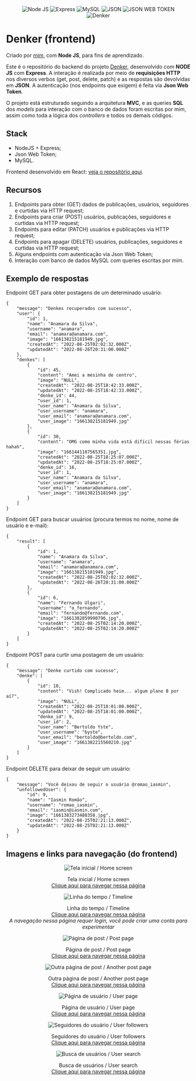 <div align="center">
  <img src="https://camo.githubusercontent.com/faec9d89bd2c7d47b91d988dcd0f27011c27e8191d45836cfa36bf2b3c2a92bd/68747470733a2f2f696d672e736869656c64732e696f2f7374617469632f76313f7374796c653d666f722d7468652d6261646765266d6573736167653d4e6f64652e6a7326636f6c6f723d333339393333266c6f676f3d4e6f64652e6a73266c6f676f436f6c6f723d464646464646266c6162656c3d" alt="Node JS" />
  <img src="https://camo.githubusercontent.com/0a95585d6b3a07028298a45d60b85a1331358bc336549d64dbbc27977f1495f3/68747470733a2f2f696d672e736869656c64732e696f2f7374617469632f76313f7374796c653d666f722d7468652d6261646765266d6573736167653d4578707265737326636f6c6f723d303030303030266c6f676f3d45787072657373266c6f676f436f6c6f723d464646464646266c6162656c3d" alt="Express" />
  <img src="https://camo.githubusercontent.com/539a184961e9ab46a914b3a57718cd52f9a122ffb33a0bcaaa92484add20ba72/68747470733a2f2f696d672e736869656c64732e696f2f7374617469632f76313f7374796c653d666f722d7468652d6261646765266d6573736167653d4d7953514c26636f6c6f723d343437394131266c6f676f3d4d7953514c266c6f676f436f6c6f723d464646464646266c6162656c3d" alt="MySQL" />
  <img src="https://camo.githubusercontent.com/9c2f1381d03b23626b66eb3372afe109aa0be6b50d1695c9ca939289290e39a7/68747470733a2f2f696d672e736869656c64732e696f2f7374617469632f76313f7374796c653d666f722d7468652d6261646765266d6573736167653d4a534f4e26636f6c6f723d303030303030266c6f676f3d4a534f4e266c6f676f436f6c6f723d464646464646266c6162656c3d" alt="JSON" />
  <img src="https://camo.githubusercontent.com/0d7baa31f8240f8594bbcf5df27410c0986455d8c46222f05099a62fa957c31b/68747470733a2f2f696d672e736869656c64732e696f2f7374617469632f76313f7374796c653d666f722d7468652d6261646765266d6573736167653d4a534f4e2b5765622b546f6b656e7326636f6c6f723d303030303030266c6f676f3d4a534f4e2b5765622b546f6b656e73266c6f676f436f6c6f723d464646464646266c6162656c3d" alt="JSON WEB TOKEN" />
</div>

<div align="center">
  <img src="https://imgur.com/YoRT8Cw.jpg" alt="Denker" />
</div>

# Denker (frontend)

Criado por [mim](https://github.com/cegj), com **Node JS**, para fins de aprendizado.

Este é o repositório do backend do projeto [Denker](https://github.com/cegj/denker-frontend/blob/main/README.md), desenvolvido com **NODE JS** com **Express**. A interação é realizada por meio de **requisições HTTP** nos diversos verbos (get, post, delete, patch) e as respostas são devolvidas em **JSON**. A autenticação (nos endpoints que exigem) é feita via **Json Web Token**. 

O projeto está estruturado seguindo a arquitetura **MVC**, e as queries **SQL** dos *models* para interação com o banco de dados foram escritas por mim, assim como toda a lógica dos *controllers* e todos os demais códigos.

## Stack

- NodeJS + Express;
- Json Web Token;
- MySQL.

Frontend desenvolvido em React: [veja o repositório aqui](https://github.com/cegj/denker-frontend).

## Recursos

1. Endpoints para obter (GET) dados de publicações, usuários, seguidores e curtidas via HTTP request;
2. Endpoints para criar (POST) usuários, publicações, seguidores e curtidas via HTTP request;
3. Endpoints para editar (PATCH) usuários e publicações via HTTP request;
4. Endpoints para apagar (DELETE) usuários, publicações, seguidores e curtidas via HTTP request;
5. Alguns endpoints com autenticação via Json Web Token;
6. Interação com banco de dados MySQL com queries escritas por mim.

## Exemplo de respostas

Endpoint GET para obter postagens de um determinado usuário: 
```
{
    "message": "Denkes recuperados com sucesso",
    "user": {
        "id": 1,
        "name": "Anamara da Silva",
        "username": "anamara",
        "email": "anamara@anamara.com",
        "image": "166138215181949.jpg",
        "createdAt": "2022-08-25T02:02:32.000Z",
        "updatedAt": "2022-08-26T20:31:00.000Z"
    },
    "denkes": [
        {
            "id": 45,
            "content": "Amei a mesinha de centro",
            "image": "NULL",
            "createdAt": "2022-08-25T18:42:33.000Z",
            "updatedAt": "2022-08-25T18:42:33.000Z",
            "denke_id": 44,
            "user_id": 1,
            "user_name": "Anamara da Silva",
            "user_username": "anamara",
            "user_email": "anamara@anamara.com",
            "user_image": "166138215181949.jpg"
        },
        {
            "id": 30,
            "content": "OMG como minha vida está difícil nessas férias hahah",
            "image": "1661441107565351.jpg",
            "createdAt": "2022-08-25T18:25:07.000Z",
            "updatedAt": "2022-08-25T18:25:07.000Z",
            "denke_id": 16,
            "user_id": 1,
            "user_name": "Anamara da Silva",
            "user_username": "anamara",
            "user_email": "anamara@anamara.com",
            "user_image": "166138215181949.jpg"
        }
    ]
}
```

Endpoint GET para buscar usuários (procura termos no nome, nome de usuário e e-mail):
```
{
    "result": [
        {
            "id": 1,
            "name": "Anamara da Silva",
            "username": "anamara",
            "email": "anamara@anamara.com",
            "image": "166138215181949.jpg",
            "createdAt": "2022-08-25T02:02:32.000Z",
            "updatedAt": "2022-08-26T20:31:00.000Z"
        },
        {
            "id": 6,
            "name": "Fernando Ulgari",
            "username": "o_fernando",
            "email": "fernando@fernando.com",
            "image": "1661382859990796.jpg",
            "createdAt": "2022-08-25T02:14:20.000Z",
            "updatedAt": "2022-08-25T02:14:20.000Z"
        }
    ]
}
```

Endpoint POST para curtir uma postagem de um usuário:
```
{
    "message": "Denke curtido com sucesso",
    "denke": [
        {
            "id": 10,
            "content": "Vish! Complicado heim... algum plano B por aí?",
            "image": "NULL",
            "createdAt": "2022-08-25T18:01:00.000Z",
            "updatedAt": "2022-08-25T18:01:00.000Z",
            "denke_id": 9,
            "user_id": 2,
            "user_name": "Bertoldo Yste",
            "user_username": "byste",
            "user_email": "bertoldo@bertoldo.com",
            "user_image": "1661382215560210.jpg"
        }
    ]
}
```

Endpoint DELETE para deixar de seguir um usuário:
```
{
    "message": "Você deixou de seguir o usuário @romao_iasmin",
    "unfollowedUser": {
        "id": 9,
        "name": "Iasmin Romão",
        "username": "romao_iasmin",
        "email": "iasmin@iasmin.com",
        "image": "1661383273488358.jpg",
        "createdAt": "2022-08-25T02:21:13.000Z",
        "updatedAt": "2022-08-25T02:21:13.000Z"
    }
}
```

## Imagens e links para navegação (do frontend)

<div align="center">
<img src="https://imgur.com/Czc0OTb.png" alt="Tela inicial / Home screen">
<p>Tela inicial / Home screen<br/>
<a target="_blank" href="https://denker.herokuapp.com/">Clique aqui para navegar nessa página</a>
</p>

<img src="https://imgur.com/VwZs27P.png" alt="Linha do tempo / Timeline">
<p>Linha do tempo / Timeline<br/>
<a target="_blank" href="https://denker.herokuapp.com/user/timeline">Clique aqui para navegar nessa página</a><br/>
<i>A navegação nessa página requer login, você pode criar uma conta para experimentar</i>
</p>

<img src="https://imgur.com/4x9NdzA.png" alt="Página de post / Post page">
<p>Página de post / Post page <br/>
<a target="_blank" href="https://denker.herokuapp.com/denke/24">Clique aqui para navegar nessa página</a>
</p>

<img src="https://imgur.com/fXGrctf.png" alt="Outra página de post / Another post page">
<p>Outra página de post / Another post page<br/>
<a target="_blank" href="https://denker.herokuapp.com/denke/45">Clique aqui para navegar nessa página</a>
</p>

<img src="https://imgur.com/30RY0Js.png" alt="Página de usuário / User page">
<p>Página de usuário / User page<br/>
<a target="_blank" href="https://denker.herokuapp.com/denke/45">Clique aqui para navegar nessa página</a>
</p>

<img src="https://imgur.com/HLDCdTM.png" alt="Seguidores do usuário / User followers">
<p>Seguidores do usuário / User followers<br/>
<a target="_blank" href="https://denker.herokuapp.com/user/3/followers">Clique aqui para navegar nessa página</a>
</p>

<img src="https://imgur.com/y9n3LbO.png" alt="Busca de usuários / User search">
<p>Busca de usuários / User search<br/>
<a target="_blank" href="https://denker.herokuapp.com/user/search">Clique aqui para navegar nessa página</a>
</p>

</div>
